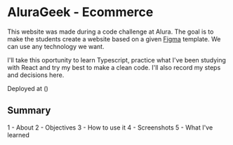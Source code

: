 # AluraGeek - Ecommerce

This website was made during a code challenge at Alura. The goal is to make the students create a website based on a given [Figma](https://www.figma.com/file/itJpWbvHxSUcUeMPy1lmof/AluraGeek?node-id=0%3A1) template. We can use any technology we want.

I'll take this oportunity to learn Typescript, practice what I've been studying with React and try my best to make a clean code. I'll also record my steps and decisions here.

Deployed at ()

## Summary

1 - About
2 - Objectives
3 - How to use it
4 - Screenshots
5 - What I've learned